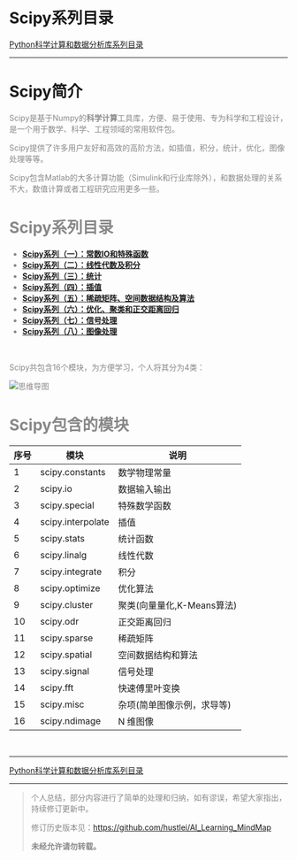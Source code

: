 Scipy系列目录
==============================

[Python科学计算和数据分析库系列目录](https://blog.csdn.net/hustlei/article/details/122117940)
<hr>


# Scipy简介

<font color=#888>Scipy是基于Numpy的**科学计算**工具库，方便、易于使用、专为科学和工程设计，是一个用于数学、科学、工程领域的常用软件包。

<font color=#888>Scipy提供了许多用户友好和高效的高阶方法，如插值，积分，统计，优化，图像处理等等。

<font color=#888>Scipy包含Matlab的大多计算功能（Simulink和行业库除外），和数据处理的关系不大，数值计算或者工程研究应用更多一些。


# Scipy系列目录

+ [**Scipy系列（一）：常数IO和特殊函数**]()
+ [**Scipy系列（二）：线性代数及积分**]()
+ [**Scipy系列（三）：统计**]()
+ [**Scipy系列（四）：插值**]()
+ [**Scipy系列（五）：稀疏矩阵、空间数据结构及算法**]()
+ [**Scipy系列（六）：优化、聚类和正交距离回归**]()
+ [**Scipy系列（七）：信号处理**]()
+ [**Scipy系列（八）：图像处理**]()

<br>

Scipy共包含16个模块，为方便学习，个人将其分为4类：

![思维导图]()

# Scipy包含的模块

| 序号 |   模块       | 说明    |
| --  |  -----       |  ----   |
| 1  |scipy.constants| 数学物理常量|
| 2  |scipy.io	    |数据输入输出|
| 3  |scipy.special	|特殊数学函数|
| 4  |scipy.interpolate	|插值    |
| 5  |scipy.stats	|统计函数    |
| 6  |scipy.linalg	|线性代数    |
| 7  |scipy.integrate |	积分     |
| 8  |scipy.optimize  | 优化算法 |
| 9  |scipy.cluster	| 聚类(向量量化,K-Means算法)|
| 10 |scipy.odr	    |正交距离回归|
| 11  |scipy.sparse	|稀疏矩阵   |
| 12  |scipy.spatial|空间数据结构和算法|
| 13  |scipy.signal	|信号处理    |
| 14  |scipy.fft	|快速傅里叶变换|
| 15  |scipy.misc	|杂项(简单图像示例，求导等)|
| 16  |scipy.ndimage|N 维图像    |


<br>
<hr>

[Python科学计算和数据分析库系列目录](https://blog.csdn.net/hustlei/article/details/122117940)
<hr>

> <font color=#888>个人总结，部分内容进行了简单的处理和归纳，如有谬误，希望大家指出，持续修订更新中。
>
> <font color=#888>修订历史版本见：<https://github.com/hustlei/AI_Learning_MindMap>
>  
>  <font color=#888>**未经允许请勿转载。**
